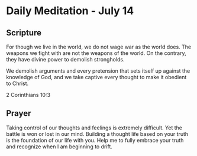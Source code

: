 # Daily Meditation - July 14

## Scripture

For though we live in the world, we do not wage war as the world does. The weapons we fight with
are not the weapons of the world. On the contrary, they have divine power to demolish strongholds.

We demolish arguments and every pretension that sets itself up against the knowledge of God, and
we take captive every thought to make it obedient to Christ. 

2 Corinthians 10:3


## Prayer

Taking control of our thoughts and feelings is extremely difficult.
Yet the battle is won or lost in our mind.  Building a thought life based on your truth is
the foundation of our life with you.  Help me to fully embrace your truth and recognize when
I am beginning to drift.

